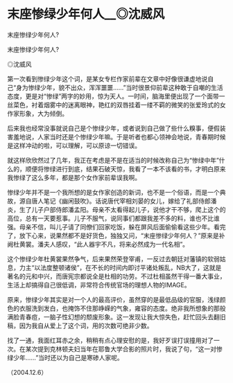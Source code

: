 # 末座惨绿少年何人__◎沈威风

末座惨绿少年何人?

末座惨绿少年何人?

◎沈威风

第一次看到惨绿少年这个词，是某女专栏作家前辈在文章中好像很谦虚地说自己“身为惨绿少年，貌不出众，浑浑噩噩……”当时很景仰前辈这种敢于自嘲的生活态度，更是对“惨绿”两字的妙用，惊为天人。一时间，脑海里便出现了一个面带一丝菜色，衬着烟雾中的迷离眼神，艳红的双唇挂着一缕不羁的微笑的张爱玲式的女作家形象，大为倾倒。

后来我也经常没事就说自己是个惨绿少年，或者说到自己做了些什么糗事，便假装害羞地说，人家当时还是个惨绿少年嘛。于是听者也都心领神会地说，青春期时候是这样冲动的啦，可以理解，可以原谅一切错误。

就这样欣欣然过了几年，我正在考虑是不是在适当的时候改称自己为“惨绿中年”什么的，顺便将惨绿进行到底，结果石破天惊，我看了一本不该看的书，才明白原来我惨绿了这么多年，都是那个女作家前辈误我啊。

惨绿少年并不是一个我所想的是女作家创造的新词，也不是一个俗语，而是一个典故，源自唐人笔记《幽闲鼓吹》。话说唐代宰相刘晏的女儿，嫁给了礼部侍郎潘炎，生了儿子户部侍郎潘孟阳。母亲不太看得起儿子，说他才干不够，爬上这个的高位，总有一天要惹事。儿子不服气，说同事们都跟我差不多的料，谁也不比谁强。母亲不信，叫儿子请了同僚们回家吃饭，躲在屏风后面偷偷看这些少年。看完了，放下心来，说果然都不是好货色，独独又问，“末座惨绿少年何人？”原来是补阙杜黄裳。潘夫人感叹，“此人器宇不凡，将来必然成为一代名相”。

这个惨绿少年杜黄裳果然争气，后来果然荣登宰甫，一反过去朝廷对藩镇的软弱姑息，力主“以法度整顿诸侯”，在不长的时间内即讨平诸处叛乱，NB大了，这就是著名的元和中兴，而唐宪宗都说全是杜相的功劳。不过杜相虽然干得一番大事业，生活上却搞得自己很低调，非常符合传统官场的理想人物的IMAGE。

原来，惨绿少年其实是对一个人的最高评价，虽然穿的是最低品级的官服，浅绿颜色的衣服洗到发白，也掩饰不住那峥嵘的气象，雍容的态度。绝非我所想象的那般满脸青春痘，一脑子性幻想的颓废形象。这一发现让我大惊失色，赶忙回头去翻旧稿，因为我自从爱上了这个词，用的次数可绝非少数。

找了一通，我面红耳赤之余，稍稍有点心理安慰的是，我好歹误打误撞用对了一次。在某次提到克林顿夫妇当年在耶鲁大学合影的照片时，我说了句，“这一对惨绿少年……”当时还以为自己是寒碜人家呢。

（2004.12.6）